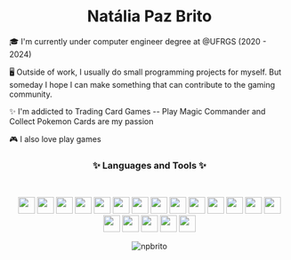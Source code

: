 <h1 align="center"> 
 Natália Paz Brito
</h1>


🎓 I'm currently under computer engineer degree at @UFRGS (2020 - 2024)

🖥️ Outside of work, I usually do small programming projects for myself. But someday I hope I can make something that can contribute to the gaming community.

✨ I'm addicted to Trading Card Games -- Play Magic Commander and Collect Pokemon Cards are my passion

🎮 I also love play games 


<h3 align="center">✨ Languages and Tools ✨</h3>
<br>
 <p align="center"> 
  <a href="https://angular.io" target="_blank"> 
    <img src="https://cdn.jsdelivr.net/gh/devicons/devicon/icons/angularjs/angularjs-plain.svg"
              width="30"  height="30"/></a> 
  <a href="https://www.gnu.org/software/bash/" target="_blank"> 
              <img src="https://cdn.jsdelivr.net/gh/devicons/devicon/icons/bash/bash-original.svg" 
              width="30"  height="30"/></a> 
  <a href="https://aws.amazon.com/" target="_blank"> 
              <img src="https://cdn.jsdelivr.net/gh/devicons/devicon/icons/amazonwebservices/amazonwebservices-plain-wordmark.svg"
              width="30"  height="30"/></a> 
  <a href="https://developer.mozilla.org/en-US/docs/Web/CSS" target="_blank"> 
              <img src="https://cdn.jsdelivr.net/gh/devicons/devicon/icons/css3/css3-plain.svg" 
              width="30"  height="30"/></a> 
  <a href="https://www.figma.com" target="_blank"> 
              <img src="https://cdn.jsdelivr.net/gh/devicons/devicon/icons/figma/figma-original.svg"
              width="30"  height="30"/></a> 
  <a href="https://git-scm.com/" target="_blank"> 
  <img src="https://cdn.jsdelivr.net/gh/devicons/devicon/icons/git/git-plain.svg"
              width="30"  height="30"/></a> 
  <a href="https://developer.mozilla.org/en-US/docs/Web/HTML" target="_blank"> 
  <img src="https://cdn.jsdelivr.net/gh/devicons/devicon/icons/html5/html5-plain.svg"
              width="30"  height="30"/></a> 
  <a href="https://dev.java/" target="_blank"> 
  <img src="https://cdn.jsdelivr.net/gh/devicons/devicon/icons/java/java-original.svg"
            width="30"  height="30"/></a> 
  <a href="https://www.javascript.com/" target="_blank"> 
  <img src="https://cdn.jsdelivr.net/gh/devicons/devicon/icons/javascript/javascript-plain.svg"
              width="30"  height="30"/></a> 
  <a href="https://jestjs.io/" target="_blank"> 
  <img src="https://cdn.jsdelivr.net/gh/devicons/devicon/icons/jest/jest-plain.svg"
            width="30"  height="30"/></a> 
  <a href="https://www.linux.org/" target="_blank"> 
  <img src="https://cdn.jsdelivr.net/gh/devicons/devicon/icons/linux/linux-original.svg"
            width="30"  height="30"/></a> 
  <a href="https://nodejs.org/en/" target="_blank"> 
  <img src="https://cdn.jsdelivr.net/gh/devicons/devicon/icons/nodejs/nodejs-plain-wordmark.svg"
            width="30"  height="30"/></a> 
  <a href="https://nuxtjs.org/" target="_blank"> 
  <img src="https://cdn.jsdelivr.net/gh/devicons/devicon/icons/nuxtjs/nuxtjs-original.svg"
            width="30"  height="30"/></a> 
  <a href="https://www.postgresql.org/" target="_blank"> 
  <img src="https://cdn.jsdelivr.net/gh/devicons/devicon/icons/postgresql/postgresql-original.svg"
            width="30"  height="30"/></a> 
  <a href="https://reactjs.org/" target="_blank"> 
  <img src="https://cdn.jsdelivr.net/gh/devicons/devicon/icons/react/react-original.svg"
            width="30"  height="30"/></a> 
  <a href="https://sass-lang.com/" target="_blank"> 
  <img src="https://cdn.jsdelivr.net/gh/devicons/devicon/icons/sass/sass-original.svg"
            width="30"  height="30"/></a> 
  <a href="https://spring.io/projects/spring-boot" target="_blank"> 
  <img src="https://cdn.jsdelivr.net/gh/devicons/devicon/icons/spring/spring-original.svg" 
            width="30"  height="30"/></a> 
    <a href="https://www.terraform.io/" target="_blank"> 
  <img src="https://cdn.jsdelivr.net/gh/devicons/devicon/icons/terraform/terraform-original.svg"
            width="30"  height="30"/></a> 
  <a href="https://vuejs.org/" target="_blank"> 
  <img src="https://cdn.jsdelivr.net/gh/devicons/devicon/icons/vuejs/vuejs-original.svg"
            width="30"  height="30"/></a> 
  </p>

  <p align="center">
  <img src="https://github-readme-stats.vercel.app/api?username=npbrito&show_icons=true&title_color=333&icon_color=333&text_color=333&bg_color=fffff" alt="npbrito" />
  </p>
